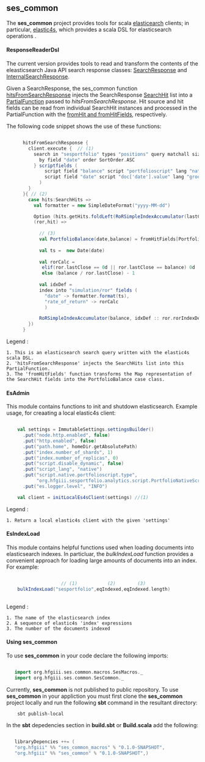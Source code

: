 ## ses_common

The __ses_common__ project provides tools for scala [elasticearch](http://www.elasticsearch.org/) clients; in particular, [elastic4s](https://github.com/sksamuel/elastic4s), which provides a scala DSL for elasticsearch operations . 

#### ResponseReaderDsl

The current version provides tools to read and transform the contents of the eleasticsearch Java API search response classes: [SearchResponse](https://github.com/elasticsearch/elasticsearch/blob/master/src/main/java/org/elasticsearch/action/search/SearchResponse.java) and [InternalSearchResponse](https://github.com/elasticsearch/elasticsearch/blob/master/src/main/java/org/elasticsearch/search/internal/InternalSearchResponse.java).

Given a SearchResponse, the ses_common function [hitsFromSearchResponse](https://github.com/hfgiii/ses_common/blob/master/core/src/main/scala/org/hfgiii/ses/common/dsl/response/readers/ResponseReaderDsl.scala) injects the SearchResponse [SearchHit](https://github.com/elasticsearch/elasticsearch/blob/master/src/main/java/org/elasticsearch/search/SearchHit.java) list into a [PartialFunction](http://www.scala-lang.org/api/current/index.html#scala.PartialFunction) passed to _hitsFromSearchResponse_. Hit source and hit fields can be read from individual SearchHit instances and processed in the PartialFunction with the [fromHit and fromHitFields](https://github.com/hfgiii/ses_common/blob/master/core/src/main/scala/org/hfgiii/ses/common/dsl/response/readers/ResponseReaderDsl.scala), respectively.

The following code snippet shows the use of these functions:

``` scala

      hitsFromSearchResponse {
        client.execute {  // (1)
          search in "sesportfolio" types "positions" query matchall size 256 sort {
            by field "date" order SortOrder.ASC
          } scriptfields (
              script field "balance" script "portfolioscript" lang "native" 
              script field "date" script "doc['date'].value" lang "groovy"
            )
        }
      }{ // (2)
        case hits:SearchHits =>
          val formatter = new SimpleDateFormat("yyyy-MM-dd")

          Option (hits.getHits.foldLeft(RoRSimpleIndexAccumulator(lastClose = 1000000d)) {
          (ror,hit) =>
          
            // (3)
            val PortfolioBalance(date,balance) = fromHitFields[PortfolioBalance](hit)
            
            val ts =  new Date(date)
            
            val rorCalc = 
             elif(ror.lastClose == 0d || ror.lastClose == balance) 0d
             else (balance / ror.lastClose) - 1
                          
            val idxDef = 
            index into "simulation/ror" fields (
              "date" -> formatter.format(ts),
              "rate_of_return" -> rorCalc
              )

            RoRSimpleIndexAccumulator(balance, idxDef :: ror.rorIndexDefinitions)
        })
      }
```

Legend :

    1. This is an elasticsearch search query written with the elastic4s scala DSL.
    2. 'hitsFromSearchResponse' injects the SearchHits list into this PartialFunction.
    3. The 'fromHitFields' function transforms the Map representation of the SearchHit fields into the PortfolioBalance case class.
    
    
#### EsAdmin

This module contains functions to init and shutdown elasticsearch. Example usage, for creaating a local elastic4s client:

``` scala

    val settings = ImmutableSettings.settingsBuilder()
      .put("node.http.enabled", false)
      .put("http.enabled", false)
      .put("path.home", homeDir.getAbsolutePath)
      .put("index.number_of_shards", 1)
      .put("index.number_of_replicas", 0)
      .put("script.disable_dynamic", false)
      .put("script_lang", "native")
      .put("script.native.portfolioscript.type",
           "org.hfgiii.sesportfolio.analytics.script.PortfolioNativeScriptFactory")
      .put("es.logger.level", "INFO")

    val client = initLocalEs4sClient(settings) //(1)
```

Legend :

    1. Return a local elastic4s client with the given 'settings'
    
    
#### EsIndexLoad 

This module contains helpful functions used when loading documents into elasticsearch indexes. In particluar, the _bulkIndexLoad_ function provides a convenient approach for loading large amounts of documents into an index. For example:

``` scala

                    // (1)           (2)        (3)
    bulkIndexLoad("sesportfolio",eqIndexed,eqIndexed.length)
    

``` 

Legend :

    1. The name of the elasticsearch index
    2. A sequence of elastic4s 'index' expressions
    3. The number of the documents indexed 
    
    
#### Using ses_common

To use __ses_common__ in your code declare the following imports:

``` scala

   import org.hfgiii.ses.common.macros.SesMacros._
   import org.hfgiii.ses.common.SesCommon._

```

Currently, __ses_common__ is not published to public repository. To use __ses_common__ in your appliction you must first clone the __ses_common__ project locally and run the following __sbt__ command in the resultant directory:

 ```
     sbt publish-local
 ```
 
 In the __sbt__ depedencies section in __build.sbt__ or __Build.scala__ add the following:
 
 ``` scala
    
    libraryDepencies ++= (
    "org.hfgiii" %% "ses_common_macros" % "0.1.0-SNAPSHOT",
    "org.hfgiii" %% "ses_common" % "0.1.0-SNAPSHOT",)
 
 ```   
 
 